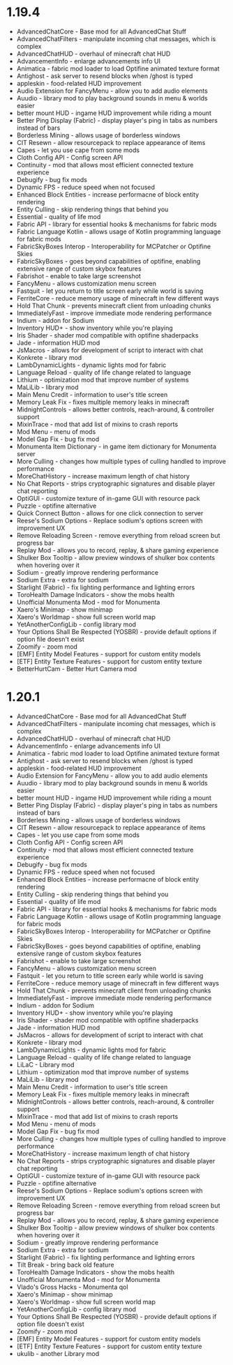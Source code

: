 # 1.19.4

* AdvancedChatCore - Base mod for all AdvancedChat Stuff
* AdvancedChatFilters - manipulate incoming chat messages, which is complex
* AdvancedChatHUD - overhaul of minecraft chat HUD
* AdvancementInfo - enlarge advancements info UI
* Animatica - fabric mod loader to load Optifine animated texture format
* Antighost - ask server to resend blocks when /ghost is typed
* appleskin - food-related HUD improvement
* Audio Extension for FancyMenu - allow you to add audio elements
* Auudio - library mod to play background sounds in menu & worlds easier
* better mount HUD - ingame HUD improvement while riding a mount
* Better Ping Display (Fabric) - display player's ping in tabs as numbers instead of bars
* Borderless Mining - allows usage of borderless windows
* CIT Resewn - allow resourcepack to replace appearance of items
* Capes - let you use cape from some mods
* Cloth Config API - Config screen API
* Continuity - mod that allows most efficient connected texture experience
* Debugify - bug fix mods
* Dynamic FPS - reduce speed when not focused
* Enhanced Block Entities - increase performacne of block entity rendering
* Entity Culling - skip rendering things that behind you
* Essential - quality of life mod
* Fabric API - library for essential hooks & mechanisms for fabric mods
* Fabric Language Kotlin - allows usage of Kotlin programming language for fabric mods
* FabricSkyBoxes Interop - Interoperability for MCPatcher or Optifine Skies
* FabricSkyBoxes - goes beyond capabilities of optifine, enabling extensive range of custom skybox features
* Fabrishot - enable to take large screenshot
* FancyMenu - allows customization menu screen
* Fastquit - let you return to title screen early while world is saving
* FerriteCore - reduce memory usage of minecraft in few different ways
* Hold That Chunk - prevents minecraft client from unloading chunks
* ImmediatelyFast - improve immediate mode rendering performance
* Indium - addon for Sodium
* Inventory HUD+ - show inventory while you're playing
* Iris Shader - shader mod compatible with optifine shaderpacks
* Jade - information HUD mod
* JsMacros - allows for development of script to interact with chat
* Konkrete - library mod
* LambDynamicLights - dynamic lights mod for fabric
* Language Reload - quality of life change related to language
* Lithium - optimization mod that improve number of systems
* MaLiLib - library mod
* Main Menu Credit - information to user's title screen
* Memory Leak Fix - fixes multiple memory leaks in minecraft
* MidnightControls - allows better controls, reach-around, & controller support
* MixinTrace - mod that add list of mixins to crash reports
* Mod Menu - menu of mods
* Model Gap Fix - bug fix mod
* Monumenta Item Dictionary - in game item dictionary for Monumenta server
* More Culling - changes how multiple types of culling handled to improve performance
* MoreChatHistory - increase maximum length of chat history
* No Chat Reports - strips cryptographic signatures and disable player chat reporting
* OptiGUI - customize texture of in-game GUI with resource pack
* Puzzle - optifine alternative
* Quick Connect Button - allows for one click connection to server
* Reese's Sodium Options - Replace sodium's options screen with improvement UX
* Remove Reloading Screen - remove everything from reload screen but progress bar
* Replay Mod - allows you to record, replay, & share gaming experience
* Shulker Box Tooltip - allow preview windows of shulker box contents when hovering over it
* Sodium - greatly improve rendering performance
* Sodium Extra - extra for sodium
* Starlight (Fabric) - fix lighting performance and lighting errors
* ToroHealth Damage Indicators - show the mobs health
* Unofficial Monumenta Mod - mod for Monumenta
* Xaero's Minimap - show minimap
* Xaero's Worldmap - show full screen world map
* YetAnotherConfigLib - config library mod
* Your Options Shall Be Respected (YOSBR) - provide default options if option file doesn't exist
* Zoomify - zoom mod
* [EMF] Entity Model Features - support for custom entity models
* [ETF] Entity Texture Features - support for custom entity texture
* BetterHurtCam - Better Hurt Camera mod


# 1.20.1

* AdvancedChatCore - Base mod for all AdvancedChat Stuff
* AdvancedChatFilters - manipulate incoming chat messages, which is complex
* AdvancedChatHUD - overhaul of minecraft chat HUD
* AdvancementInfo - enlarge advancements info UI
* Animatica - fabric mod loader to load Optifine animated texture format
* Antighost - ask server to resend blocks when /ghost is typed
* appleskin - food-related HUD improvement
* Audio Extension for FancyMenu - allow you to add audio elements
* Auudio - library mod to play background sounds in menu & worlds easier
* better mount HUD - ingame HUD improvement while riding a mount
* Better Ping Display (Fabric) - display player's ping in tabs as numbers instead of bars
* Borderless Mining - allows usage of borderless windows
* CIT Resewn - allow resourcepack to replace appearance of items
* Capes - let you use cape from some mods
* Cloth Config API - Config screen API
* Continuity - mod that allows most efficient connected texture experience
* Debugify - bug fix mods
* Dynamic FPS - reduce speed when not focused
* Enhanced Block Entities - increase performacne of block entity rendering
* Entity Culling - skip rendering things that behind you
* Essential - quality of life mod
* Fabric API - library for essential hooks & mechanisms for fabric mods
* Fabric Language Kotlin - allows usage of Kotlin programming language for fabric mods
* FabricSkyBoxes Interop - Interoperability for MCPatcher or Optifine Skies
* FabricSkyBoxes - goes beyond capabilities of optifine, enabling extensive range of custom skybox features
* Fabrishot - enable to take large screenshot
* FancyMenu - allows customization menu screen
* Fastquit - let you return to title screen early while world is saving
* FerriteCore - reduce memory usage of minecraft in few different ways
* Hold That Chunk - prevents minecraft client from unloading chunks
* ImmediatelyFast - improve immediate mode rendering performance
* Indium - addon for Sodium
* Inventory HUD+ - show inventory while you're playing
* Iris Shader - shader mod compatible with optifine shaderpacks
* Jade - information HUD mod
* JsMacros - allows for development of script to interact with chat
* Konkrete - library mod
* LambDynamicLights - dynamic lights mod for fabric
* Language Reload - quality of life change related to language
* LiLaC - Library mod
* Lithium - optimization mod that improve number of systems
* MaLiLib - library mod
* Main Menu Credit - information to user's title screen
* Memory Leak Fix - fixes multiple memory leaks in minecraft
* MidnightControls - allows better controls, reach-around, & controller support
* MixinTrace - mod that add list of mixins to crash reports
* Mod Menu - menu of mods
* Model Gap Fix - bug fix mod
* More Culling - changes how multiple types of culling handled to improve performance
* MoreChatHistory - increase maximum length of chat history
* No Chat Reports - strips cryptographic signatures and disable player chat reporting
* OptiGUI - customize texture of in-game GUI with resource pack
* Puzzle - optifine alternative
* Reese's Sodium Options - Replace sodium's options screen with improvement UX
* Remove Reloading Screen - remove everything from reload screen but progress bar
* Replay Mod - allows you to record, replay, & share gaming experience
* Shulker Box Tooltip - allow preview windows of shulker box contents when hovering over it
* Sodium - greatly improve rendering performance
* Sodium Extra - extra for sodium
* Starlight (Fabric) - fix lighting performance and lighting errors
* Tilt Break - bring back old feature
* ToroHealth Damage Indicators - show the mobs health
* Unofficial Monumenta Mod - mod for Monumenta
* Vlado's Gross Hacks - Monumenta qol
* Xaero's Minimap - show minimap
* Xaero's Worldmap - show full screen world map
* YetAnotherConfigLib - config library mod
* Your Options Shall Be Respected (YOSBR) - provide default options if option file doesn't exist
* Zoomify - zoom mod
* [EMF] Entity Model Features - support for custom entity models
* [ETF] Entity Texture Features - support for custom entity texture
* ukulib - another Library mod

